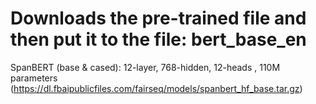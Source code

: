 
# Downloads the pre-trained file and then put it to the file: bert_base_en 

SpanBERT (base & cased): 12-layer, 768-hidden, 12-heads , 110M parameters 
(https://dl.fbaipublicfiles.com/fairseq/models/spanbert_hf_base.tar.gz)
